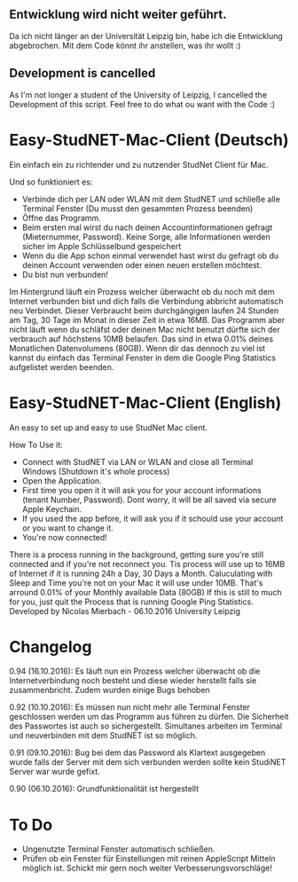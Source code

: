 ## Entwicklung wird nicht weiter geführt.
Da ich nicht länger an der Universität Leipzig bin, habe ich die Entwicklung abgebrochen.
Mit dem Code könnt ihr anstellen, was ihr wollt :)

## Development is cancelled
As I'm not longer a student of the University of Leipzig, I cancelled the Development of this script.
Feel free to do what ou want with the Code :)

# Easy-StudNET-Mac-Client (Deutsch)
Ein einfach ein zu richtender und zu nutzender StudNet Client für Mac.

Und so funktioniert es:
- Verbinde dich per LAN oder WLAN mit dem StudNET und schließe alle Terminal Fenster (Du musst den gesammten Prozess beenden)
- Öffne das Programm.
- Beim ersten mal wirst du nach deinen Accountinformationen gefragt (Mieternummer, Password). Keine Sorge, alle Informationen werden sicher im Apple Schlüsselbund gespeichert
- Wenn du die App schon einmal verwendet hast wirst du gefragt ob du deinen Account verwenden oder einen neuen erstellen möchtest.
- Du bist nun verbunden!

Im Hintergrund läuft ein Prozess welcher überwacht ob du noch mit dem Internet verbunden bist und dich falls die Verbindung abbricht automatisch neu Verbindet. Dieser Verbraucht beim durchgängigen laufen 24 Stunden am Tag, 30 Tage im Monat in dieser Zeit in etwa 16MB. Das Programm aber nicht läuft wenn du schläfst oder deinen Mac nicht benutzt dürfte sich der verbrauch auf höchstens 10MB belaufen. Das sind in etwa 0.01% deines Monatlichen Datenvolumens (80GB). Wenn dir das dennoch zu viel ist kannst du einfach das Terminal Fenster in dem die Google Ping Statistics aufgelistet werden beenden.

# Easy-StudNET-Mac-Client (English)
An easy to set up and easy to use StudNet Mac client.

How To Use it:
- Connect with StudNET via LAN or WLAN and close all Terminal Windows (Shutdown it's whole process)
- Open the Application.
- First time you open it it will ask you for your account informations (tenant Number, Password). Dont worry, it will be all saved via secure Apple Keychain.
- If you used the app before, it will ask you if it schould use your account or you want to change it.
- You're now connected!

There is a process running in the background, getting sure you're still connected and if you're not reconnect you. Tis process will use up to 16MB of Internet if it is running 24h a Day, 30 Days a Month. Caluculating with Sleep and Time you're not on your Mac it will use under 10MB. That's arround 0.01% of your Monthly available Data (80GB) If this is still to much for you, just quit the Process that is running Google Ping Statistics.
Developed by Nicolas Mierbach - 06.10.2016
University Leipzig

# Changelog

0.94 (16.10.2016): Es läuft nun ein Prozess welcher überwacht ob die Internetverbindung noch besteht und diese wieder herstellt falls sie zusammenbricht. Zudem wurden einige Bugs behoben 

0.92 (10.10.2016): Es müssen nun nicht mehr alle Terminal Fenster geschlossen werden um das Programm aus führen zu dürfen. Die Sicherheit des Passwortes ist auch so sichergestellt. Simultanes arbeiten im Terminal und neuverbinden mit dem StudNET ist so möglich.

0.91 (09.10.2016): Bug bei dem das Password als Klartext ausgegeben wurde falls der Server mit dem sich verbunden werden sollte kein StudiNET Server war wurde gefixt.

0.90 (06.10.2016): Grundfunktionalität ist hergestellt

# To Do

- Ungenutzte Terminal Fenster automatisch schließen.
- Prüfen ob ein Fenster für Einstellungen mit reinen AppleScript Mitteln möglich ist.
Schickt mir gern noch weiter Verbesserungsvorschläge!
